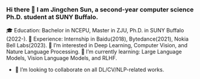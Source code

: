 ### Hi there 👋 I am Jingchen Sun, a second-year computer science Ph.D. student at SUNY Buffalo.

<!--
**Jingchensun/Jingchensun** is a ✨ _special_ ✨ repository because its `README.md` (this file) appears on your GitHub profile.

Here are some ideas to get you started:

- 🔭 I’m currently working on ...
- 🌱 I’m currently learning ...
- 👯 I’m looking to collaborate on ...
- 🤔 I’m looking for help with ...
- 💬 Ask me about ...
- 📫 How to reach me: ...
- 😄 Pronouns: ...
- ⚡ Fun fact: ...
-->

🎓 Education: Bachelor in NCEPU, Master in ZJU, Ph.D. in SUNY Buffalo (2022-).
🏢 Experience: Internship in Baidu(2018), Bytedance(2021), Nokia Bell Labs(2023).
👀 I’m interested in Deep Learning, Computer Vision, and Nature Language Processing.
🌱 I’m currently learning: Large Language Models, Vision Language Models, and RLHF.
- 👯 I’m looking to collaborate on all DL/CV/NLP-related works.
